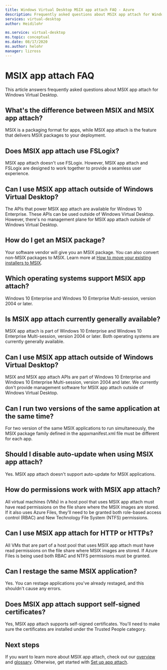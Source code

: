 ```yaml
---
title: Windows Virtual Desktop MSIX app attach FAQ - Azure
description: Frequently asked questions about MSIX app attach for Windows Virtual Desktop.
services: virtual-desktop
author: Heidilohr

ms.service: virtual-desktop
ms.topic: conceptual
ms.date: 08/17/2020
ms.author: helohr
manager: lizross
---
```


# MSIX app attach FAQ

This article answers frequently asked questions about MSIX app attach for Windows Virtual Desktop.

## What's the difference between MSIX and MSIX app attach?

MSIX is a packaging format for apps, while MSIX app attach is the feature that delivers MSIX packages to your deployment.

## Does MSIX app attach use FSLogix?

MSIX app attach doesn't use FSLogix. However, MSIX app attach and FSLogix are designed to work together to provide a seamless user experience.

## Can I use MSIX app attach outside of Windows Virtual Desktop?

The APIs that power MSIX app attach are available for Windows 10 Enterprise. These APIs can be used outside of Windows Virtual Desktop. However, there's no management plane for MSIX app attach outside of Windows Virtual Desktop.

## How do I get an MSIX package?

Your software vendor will give you an MSIX package. You can also convert non-MSIX packages to MSIX. Learn more at [How to move your existing installers to MSIX](/windows/msix/packaging-tool/create-an-msix-overview#how-to-move-your-existing-installers-to-msix).

## Which operating systems support MSIX app attach?

Windows 10 Enterprise and Windows 10 Enterprise Multi-session, version 2004 or later.

## Is MSIX app attach currently generally available?

MSIX app attach is part of Windows 10 Enterprise and Windows 10 Enterprise Multi-session, version 2004 or later. Both operating systems are currently generally available. 

## Can I use MSIX app attach outside of Windows Virtual Desktop?

MSIX and MSIX app attach APIs are part of Windows 10 Enterprise and Windows 10 Enterprise Multi-session, version 2004 and later. We currently don't provide management software for MSIX app attach outside of Windows Virtual Desktop.

## Can I run two versions of the same application at the same time?

For two version of the same MSIX applications to run simultaneously, the MSIX package family defined in the appxmanifest.xml file must be different for each app.

## Should I disable auto-update when using MSIX app attach?

Yes. MSIX app attach doesn't support auto-update for MSIX applications.

## How do permissions work with MSIX app attach?

All virtual machines (VMs) in a host pool that uses MSIX app attach must have read permissions on the file share where the MSIX images are stored. If it also uses Azure Files, they'll need to be granted both role-based access control (RBAC) and New Technology File System (NTFS) permissions.

## Can I use MSIX app attach for HTTP or HTTPs?

All VMs that are part of a host pool that uses MSIX app attach must have read permissions on the file share where MSIX images are stored. If Azure Files is being used both RBAC and NTFS permissions must be granted.

## Can I restage the same MSIX application?

Yes. You can restage applications you've already restaged, and this shouldn't cause any errors.

## Does MSIX app attach support self-signed certificates?

Yes, MSIX app attach supports self-signed certificates. You'll need to make sure the certificates are installed under the  Trusted People category.


## Next steps

If you want to learn more about MSIX app attach, check out our [overview](what-is-app-attach.md) and [glossary](app-attach-glossary.md). Otherwise, get started with [Set up app attach](app-attach.md).
